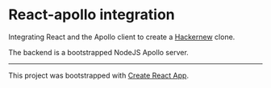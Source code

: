 # React-apollo integration

Integrating React and the Apollo client to create a [Hackernew](https://www.howtographql.com/graphql-js/0-introduction) clone.

The backend is a bootstrapped NodeJS Apollo server.

<hr />

This project was bootstrapped with [Create React App](https://github.com/facebook/create-react-app).